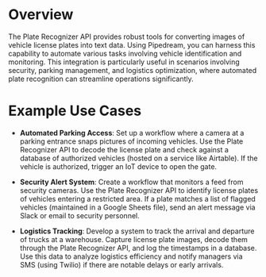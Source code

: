 # Overview

The Plate Recognizer API provides robust tools for converting images of vehicle license plates into text data. Using Pipedream, you can harness this capability to automate various tasks involving vehicle identification and monitoring. This integration is particularly useful in scenarios involving security, parking management, and logistics optimization, where automated plate recognition can streamline operations significantly.

# Example Use Cases

- **Automated Parking Access**: Set up a workflow where a camera at a parking entrance snaps pictures of incoming vehicles. Use the Plate Recognizer API to decode the license plate and check against a database of authorized vehicles (hosted on a service like Airtable). If the vehicle is authorized, trigger an IoT device to open the gate.

- **Security Alert System**: Create a workflow that monitors a feed from security cameras. Use the Plate Recognizer API to identify license plates of vehicles entering a restricted area. If a plate matches a list of flagged vehicles (maintained in a Google Sheets file), send an alert message via Slack or email to security personnel.

- **Logistics Tracking**: Develop a system to track the arrival and departure of trucks at a warehouse. Capture license plate images, decode them through the Plate Recognizer API, and log the timestamps in a database. Use this data to analyze logistics efficiency and notify managers via SMS (using Twilio) if there are notable delays or early arrivals.
